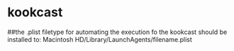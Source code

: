 # kookcast
##the .plist filetype for automating the execution fo the kookcast should be installed to: Macintosh HD/Library/LaunchAgents/filename.plist
